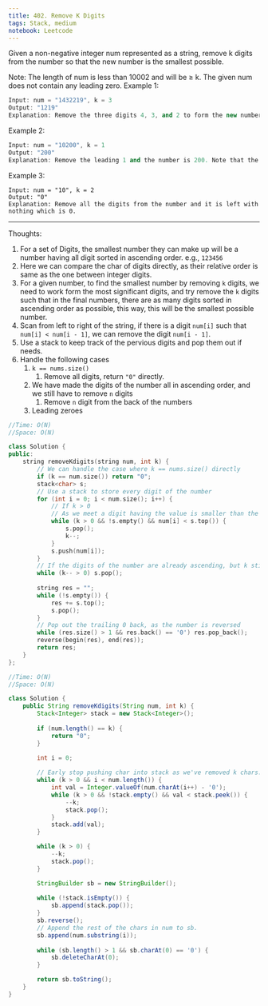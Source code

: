 ```yaml
---
title: 402. Remove K Digits
tags: Stack, medium
notebook: Leetcode
---
```


Given a non-negative integer num represented as a string, remove k digits from the number so that the new number is the smallest possible.

Note:
The length of num is less than 10002 and will be ≥ k.
The given num does not contain any leading zero.
Example 1:
```c++
Input: num = "1432219", k = 3
Output: "1219"
Explanation: Remove the three digits 4, 3, and 2 to form the new number 1219 which is the smallest.
```
Example 2:
```c++
Input: num = "10200", k = 1
Output: "200"
Explanation: Remove the leading 1 and the number is 200. Note that the output must not contain leading zeroes.
```
Example 3:
```
Input: num = "10", k = 2
Output: "0"
Explanation: Remove all the digits from the number and it is left with nothing which is 0.
```

----------
Thoughts:
1. For a set of Digits, the smallest number they can make up will be a number having all digit sorted in ascending order. e.g., `123456`
2. Here we can compare the char of digits directly, as their relative order is same as the one between integer digits.
3. For a given number, to find the smallest number by removing `k` digits, we need to work form the most significant digits, and try remove the `k` digits such that in the final numbers, there are as many digits sorted in ascending order as possible, this way, this will be the smallest possible number.
4. Scan from left to right of the string, if there is a digit `num[i]` such that `num[i] < num[i - 1]`, we can remove the digit `num[i - 1]`.
5. Use a stack to keep track of the pervious digits and pop them out if needs.
6. Handle the following cases 
   1. `k == nums.size()`
      1. Remove all digits, return `"0"` directly.
   2. We have made the digits of the number all in ascending order, and we still have to remove `n` digits
      1. Remove `n` digit from the back of the numbers
   3. Leading zeroes

```c++
//Time: O(N)
//Space: O(N)

class Solution {
public:
    string removeKdigits(string num, int k) {
        // We can handle the case where k == nums.size() directly
        if (k == num.size()) return "0";
        stack<char> s;
        // Use a stack to store every digit of the number
        for (int i = 0; i < num.size(); i++) {
            // If k > 0
            // As we meet a digit having the value is smaller than the one on the top of the stack for previous digit, we remove the one on the top of the stack, to make as many digits in ascending order as possible
            while (k > 0 && !s.empty() && num[i] < s.top()) {
                s.pop();
                k--;
            }
            s.push(num[i]);
        }
        // If the digits of the number are already ascending, but k still > 0, we remove k digits from the back of the number, i.e., directly pop out from the stack.
        while (k-- > 0) s.pop();
        
        string res = "";
        while (!s.empty()) {
            res += s.top();
            s.pop();
        }  
        // Pop out the trailing 0 back, as the number is reversed
        while (res.size() > 1 && res.back() == '0') res.pop_back();
        reverse(begin(res), end(res));
        return res;
    }
};
```

```Java
//Time: O(N)
//Space: O(N)

class Solution {
    public String removeKdigits(String num, int k) {
    	Stack<Integer> stack = new Stack<Integer>();
    	
    	if (num.length() == k) {
    		return "0";
    	}
    	
    	int i = 0;

    	// Early stop pushing char into stack as we've removed k chars.
    	while (k > 0 && i < num.length()) {
    		int val = Integer.valueOf(num.charAt(i++) - '0');
    		while (k > 0 && !stack.empty() && val < stack.peek()) {
    			--k;
    			stack.pop();
    		}
    		stack.add(val);
    	}

    	while (k > 0) {
    		--k;
    		stack.pop();
    	}

        StringBuilder sb = new StringBuilder();
        
        while (!stack.isEmpty()) {
        	sb.append(stack.pop());
        }
        sb.reverse();
        // Append the rest of the chars in num to sb.
        sb.append(num.substring(i));
        
        while (sb.length() > 1 && sb.charAt(0) == '0') {
        	sb.deleteCharAt(0);
        }

        return sb.toString();
    }
}
```